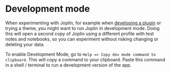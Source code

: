 # Development mode

When experimenting with Joplin, for example when [developing a plugin](https://joplinapp.org/api/get_started/plugins/) or trying a theme, you might want to run Joplin in development mode. Doing this will open a second copy of Joplin using a different profile with test notes and notebooks, so you can experiment without risking changing or deleting your data.

To enable Development Mode, go to `Help => Copy dev mode command to clipboard`. This will copy a command to your clipboard. Paste this command in a shell / terminal to run a development version of the app. 
